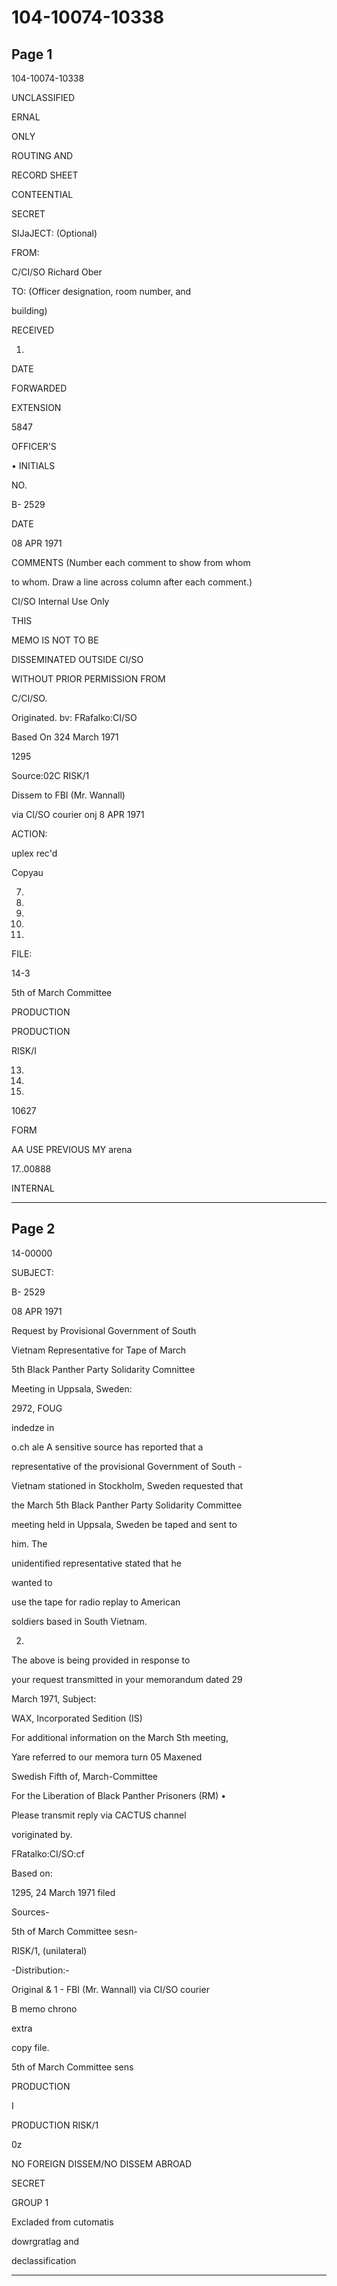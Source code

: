 # 104-10074-10338

## Page 1

104-10074-10338

UNCLASSIFIED

ERNAL

ONLY

ROUTING AND

RECORD SHEET

CONTEENTIAL

SECRET

SIJaJECT: (Optional)

FROM:

C/CI/SO Richard Ober

TO: (Officer designation, room number, and

building)

RECEIVED

1.

DATE

FORWARDED

EXTENSION

5847

OFFICER'S

• INITIALS

NO.

B- 2529

DATE

08 APR 1971

COMMENTS (Number each comment to show from whom

to whom. Draw a line across column after each comment.)

CI/SO Internal Use Only

THIS

MEMO IS NOT TO BE

DISSEMINATED OUTSIDE CI/SO

WITHOUT PRIOR PERMISSION FROM

C/CI/SO.

Originated. bv: FRafalko:CI/SO

Based On 324 March 1971

1295

Source:02C RISK/1

Dissem to FBI (Mr. Wannall)

via CI/SO courier onj 8 APR 1971

ACTION:

uplex rec'd

Copyau

7.

8.

10.

11.

12.

FILE:

14-3

5th of March Committee

PRODUCTION

PRODUCTION

RISK/I

13.

14.

15.

10627

FORM

AA USE PREVIOUS MY arena

17..00888

INTERNAL

---

## Page 2

14-00000

SUBJECT:

B- 2529

08 APR 1971

Request by Provisional Government of South

Vietnam Representative for Tape of March

5th Black Panther Party Solidarity Comnittee

Meeting in Uppsala, Sweden:

2972, FOUG

indedze in

o.ch ale A sensitive source has reported that a

representative of the provisional Government of South -

Vietnam stationed in Stockholm, Sweden requested that

the March 5th Black Panther Party Solidarity Committee

meeting held in Uppsala, Sweden be taped and sent to

him. The

unidentified representative stated that he

wanted to

use the tape for radio replay to American

soldiers based in South Vietnam.

2.

The above is being provided in response to

your request transmitted in your memorandum dated 29

March 1971, Subject:

WAX, Incorporated Sedition (IS)

For additional information on the March Sth meeting,

Yare referred to our memora turn 05 Maxened

Swedish Fifth of, March-Committee

For the Liberation of Black Panther Prisoners (RM) •

Please transmit reply via CACTUS channel

voriginated by.

FRatalko:CI/SO:cf

Based on:

1295, 24 March 1971 filed

Sources-

5th of March Committee sesn-

RISK/1, (unilateral)

-Distribution:-

Original & 1 - FBI (Mr. Wannall) via CI/SO courier

B memo chrono

extra

copy file.

5th of March Committee sens

PRODUCTION

I

PRODUCTION RISK/1

0z

NO FOREIGN DISSEM/NO DISSEM ABROAD

SECRET

GROUP 1

Excladed from cutomatis

dowrgratlag and

declassification

---

